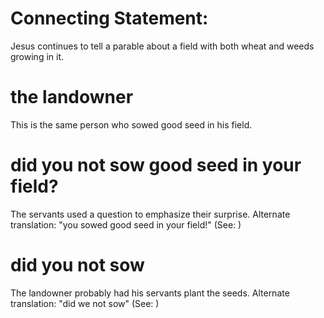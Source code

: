 
# Connecting Statement:
Jesus continues to tell a parable about a field with both wheat and weeds growing in it.

# the landowner
This is the same person who sowed good seed in his field.

# did you not sow good seed in your field?
The servants used a question to emphasize their surprise. Alternate translation: "you sowed good seed in your field!" (See: )

# did you not sow
The landowner probably had his servants plant the seeds. Alternate translation: "did we not sow" (See: )